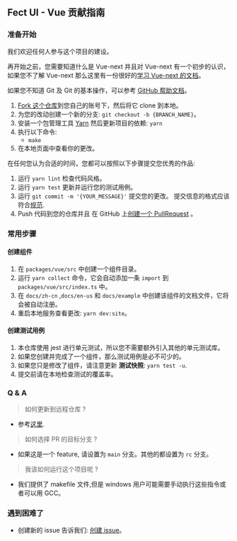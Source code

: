 ## Fect UI - Vue 贡献指南

### 准备开始

我们欢迎任何人参与这个项目的建设。

再开始之前，您需要知道什么是 Vue-next 并且对 Vue-next 有一个初步的认识，如果您不了解 Vue-next 那么这里有一份很好的[学习 Vue-next 的文档](https://v3.cn.vuejs.org/)。

如果您不知道 Git 及 Git 的基本操作，可以参考 [GitHub 帮助文档](https://help.github.com/zh/github/using-git)。

1. [Fork 这个仓库](https://help.github.com/zh/github/getting-started-with-github/fork-a-repo)到您自己的账号下，然后将它 clone 到本地。
2. 为您的改动创建一个新的分支: `git checkout -b {BRANCH_NAME}`。
3. 安装一个包管理工具 [Yarn](https://classic.yarnpkg.com/en/docs/install#mac-stable)
   然后更新项目的依赖: `yarn`
4. 执行以下命令:
   - `make`
5. 在本地页面中查看你的更改。

在任何您认为合适的时间，您都可以按照以下步骤提交您优秀的作品:

1. 运行 `yarn lint` 检查代码风格。
2. 运行 `yarn test` 更新并运行您的测试用例。
3. 运行 `git commit -m '{YOUR_MESSAGE}'` 提交您的更改。 提交信息的格式应该符合[规范](https://github.com/conventional-changelog/commitlint/blob/master/%40commitlint/config-conventional/README.md).
4. Push 代码到您的仓库并且 在 GitHub 上[创建一个 PullRequest](https://help.github.com/zh/github/collaborating-with-issues-and-pull-requests/about-pull-requests) 。

### 常用步骤

#### **创建组件**

1. 在 `packages/vue/src` 中创建一个组件目录。
2. 运行 `yarn collect` 命令，它会自动添加一条 `import` 到 `packages/vue/src/index.ts` 中。
3. 在 `docs/zh-cn` ,`docs/en-us` 和 `docs/example` 中创建该组件的文档文件，它将会被自动注册。
4. 重启本地服务查看更改: `yarn dev:site`。

#### **创建测试用例**

1. 本仓库使用 jest 进行单元测试，所以您不需要额外引入其他的单元测试库。
2. 如果您创建并完成了一个组件，那么测试用例是必不可少的。
3. 如果您只是修改了组件，请注意更新 **测试快照**: `yarn test -u`.
4. 提交前请在本地检查测试的覆盖率。

### Q & A

> 如何更新到远程仓库 ?

- 参考[这里](https://git-scm.com/book/zh/v2/Git-%E5%9F%BA%E7%A1%80-%E8%BF%9C%E7%A8%8B%E4%BB%93%E5%BA%93%E7%9A%84%E4%BD%BF%E7%94%A8).

> 如何选择 PR 的目标分支 ?

- 如果这是一个 feature, 请设置为 `main` 分支。其他的都设置为 `rc` 分支。

> 我该如何运行这个项目呢 ?

- 我们提供了 makefile 文件,但是 windows 用户可能需要手动执行这些指令或者可以用 GCC。

### 遇到困难了

- 创建新的 issue 告诉我们: [创建 issue](https://github.com/fect-org/fect/issues)。
